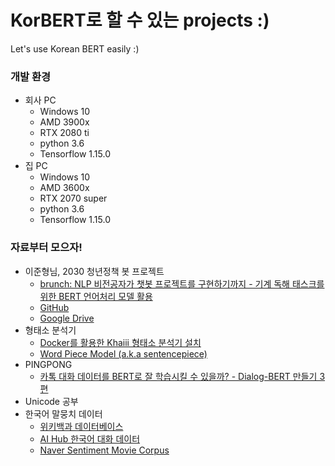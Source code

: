 # KorBERT로 할 수 있는 projects :)
Let's use Korean BERT easily :)

### 개발 환경
- 회사 PC
  - Windows 10
  - AMD 3900x
  - RTX 2080 ti
  - python 3.6
  - Tensorflow 1.15.0
- 집 PC
  - Windows 10
  - AMD 3600x
  - RTX 2070 super
  - python 3.6
  - Tensorflow 1.15.0

### 자료부터 모으자!
- 이준형님, 2030 청년정책 봇 프로젝트
  - [brunch: NLP 비전공자가 챗봇 프로젝트를 구현하기까지 - 기계 독해 태스크를 위한 BERT 언어처리 모델 활용](https://brunch.co.kr/@ljh0113m/1)
  - [GitHub](https://github.com/chawonseok/jungchatbot)
  - [Google Drive](https://drive.google.com/drive/folders/1aWyH-daax_kdqcylvFUwjMKdz06PgI2o)
- 형태소 분석기
  - [Docker를 활용한 Khaiii 형태소 분석기 설치](https://medium.com/@saerombang11/docker%EB%A5%BC-%ED%99%9C%EC%9A%A9%ED%95%9C-khaiii-%EC%84%A4%EC%B9%98%EC%88%98%EB%82%9C%EA%B8%B0-53d014f9eb58)
  - [Word Piece Model (a.k.a sentencepiece)](https://lovit.github.io/nlp/2018/04/02/wpm/)
- PINGPONG
  - [카톡 대화 데이터를 BERT로 잘 학습시킬 수 있을까? - Dialog-BERT 만들기 3편](https://blog.pingpong.us/dialog-bert-pretrain/)
- Unicode 공부
- 한국어 말뭉치 데이터
  - [위키백과 데이터베이스](https://ko.wikipedia.org/wiki/%EC%9C%84%ED%82%A4%EB%B0%B1%EA%B3%BC:%EB%8D%B0%EC%9D%B4%ED%84%B0%EB%B2%A0%EC%9D%B4%EC%8A%A4_%EB%8B%A4%EC%9A%B4%EB%A1%9C%EB%93%9C)
  - [AI Hub 한국어 대화 데이터](http://www.aihub.or.kr/aidata/85/download)
  - [Naver Sentiment Movie Corpus](https://github.com/e9t/nsmc)
